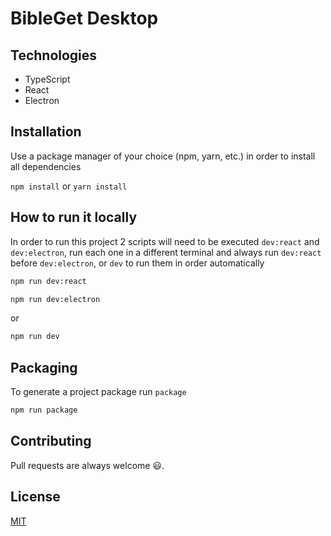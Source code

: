 # BibleGet Desktop

## Technologies

- TypeScript
- React
- Electron

## Installation

Use a package manager of your choice (npm, yarn, etc.) in order to install all dependencies

`npm install` or `yarn install`

## How to run it locally

In order to run this project 2 scripts will need to be executed `dev:react` and `dev:electron`, run each one in a different terminal and always run `dev:react` before `dev:electron`, or `dev` to run them in order automatically

```bash
npm run dev:react
```

```bash
npm run dev:electron
```

or

```bash
npm run dev
```

## Packaging

To generate a project package run `package`

```bash
npm run package
```

## Contributing

Pull requests are always welcome 😃.

## License

[MIT](https://choosealicense.com/licenses/mit/)
